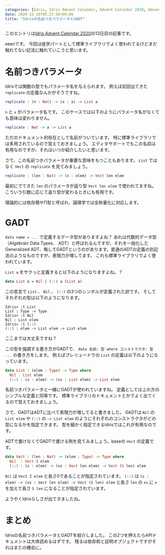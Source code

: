 ```yaml
---
categories: [Idris, Idris Advent Calendar, Advent Calendar 2020, Advent Calendar]
date: 2020-12-16T05:27:56+09:00
title: "Idrisの名前つきパラメータとGADT"
---
```


このエントリは[Idris Advent Calendar 2020](https://qiita.com/advent-calendar/2020/idris)の13日目の記事です。

κeenです。
今回は座学パートとして標準ライブラリでよく使われてるけどまだ触れてない記法に触れていこうと思います。

<!--more-->


# 名前つきパラメータ

Idrisでは関数の型でもパラメータ名を与えられます。
例えば前回出てきた `replicate` の定義なんかがそうですね。

```idris
replicate : (n : Nat) -> (x : a) -> List a
```

`n` と `x` がパラメータ名です。
このケースでは以下のようにパラメータ名がなくても意味は変わりません。

```idris
replicate : Nat -> a -> List a
```

ただのドキュメント的存在として名前がついています。
特に標準ライブラリでは多用されているので覚えておきましょう。
エディタサポートでもこの名前は有用なのですが、それはいつか紹介したいと思います。


さて、この名前つきパラメータが重要な意味をもつこともあります。
`List` ではなく `Vect` の `replicate` を見てみましょう。

```idris
replicate : (len : Nat) -> (x : elem) -> Vect len elem
```

最初にでてきた `len` のパラメータが返り型 `Vect len elem` で使われてますね。
こういう引数に応じて返り型が変わるときにも有用です。

理論的には依存積やΠ型と呼ばれ、論理学では全称量化に対応します。

# GADT

`data name = ...` で定義するデータ型がありますよね？
あれは代数的データ型（Algebraic Data Types、 ADT）と呼ばれるんですが、それを一般化した Generalized ADT、略してGADTというのがあります。普通のADTの定義の別記法のようなものですが、表現力が増してます。
これも標準ライブラリでよく使われています。

`List a` をサクっと定義すると以下のようになりますよね。？

```idris
data List a = Nil | (::) a (List a)
```

この宣言で `List` 、 `Nil` 、 `(::)` の3つのシンボルが定義された訳です。
そしてそれぞれの型は以下のようになります。

```text
Idris> :t List
List : Type -> Type
Idris> :t Nil
Nil : List elem
Idris> :t (::)
(::) : elem -> List elem -> List elem
```

ここまでは大丈夫ですね？

この型を強調する書き方がGADTで、 `data 名前: 型 where コンストラクタ: 型 ...` の書き方をします。
例えばプレリュードでの `List` の定義は以下のようになっています。

```idris
data List : (elem : Type) -> Type where
  Nil : List elem
  (::) : (x : elem) -> (xs : List elem) -> List elem
```

名前つきパラメータと一緒にGADTが使われていますね。
定義としては上の方のシンプルな定義と同等です。
標準ライブラリのドキュメントとかでよく出てくるので覚えておきましょう。

さて、GADTはADTに比べて表現力が増してると書きました。
GADTは `Nil` の `List elem` や `(::)` の `-> List elem` のようにそれぞれのコンストラクタがどの型になるかを指定できます。
型を細かく指定できるIdrisではこれが有用なのです。

ADTで書けなくてGADTで書ける例を見てみましょう。baseの `Vect` の定義です。

```idris
data Vect : (len : Nat) -> (elem : Type) -> Type where
  Nil  : Vect Z elem
  (::) : (x : elem) -> (xs : Vect len elem) -> Vect (S len) elem
```

`Nil` は `Vect Z elem` と長さ0であることが指定されています。
`(::)` は `(x : elem) -> (xs : Vect len elem) -> Vect (S len) elem` と長さ `len` の `xs` に `x` を加えて長さ `S len` になることが指定されています。

ようやくIdrisらしさが出てきましたね。

# まとめ

Idrisの名前つきパラメータとGADTを紹介しました。
この2つを押えたらAPIドキュメントは大体読めるはずです。
残るは依存和と証明オブジェクトですがそれはまたの機会に。
